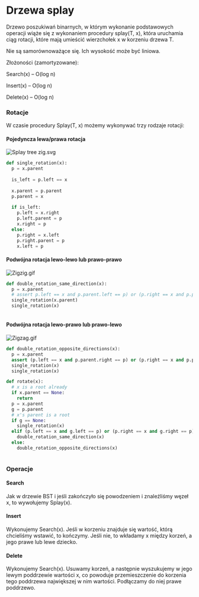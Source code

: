 # Drzewa splay

Drzewo poszukiwań binarnych, w którym wykonanie podstawowych operacji wiąże się z wykonaniem procedury splay(T, x), która uruchamia ciąg rotacji, które mają umieścić wierzchołek x w korzeniu drzewa T.

Nie są samorównoważące się. Ich wysokość może być liniowa.

Złożoności (zamortyzowane):

Search(x) – O(log n)

Insert(x) – O(log n)

Delete(x) – O(log n)



### Rotacje

W czasie procedury Splay(T, x) możemy wykonywać trzy rodzaje rotacji:

#### Pojedyncza lewa/prawa rotacja 

![Splay tree zig.svg](https://upload.wikimedia.org/wikipedia/commons/thumb/2/2c/Splay_tree_zig.svg/709px-Splay_tree_zig.svg.png)



```python
def single_rotation(x):
  p = x.parent
  
  is_left = p.left == x
    
  x.parent = p.parent
  p.parent = x
  
  if is_left:
    p.left = x.right
    p.left.parent = p
    x.right = p
  else:
    p.right = x.left
    p.right.parent = p
    x.left = p
```

#### Podwójna rotacja lewo-lewo lub prawo-prawo

![Zigzig.gif](https://upload.wikimedia.org/wikipedia/commons/f/fd/Zigzig.gif)

```python
def double_rotation_same_direction(x): 
  p = x.parent
  # assert p.left == x and p.parent.left == p) or (p.right == x and p.parent.right == p
  single_rotation(x.parent)
  single_rotation(x)
  
```

#### Podwójna rotacja lewo-prawo lub prawo-lewo

![Zigzag.gif](https://upload.wikimedia.org/wikipedia/commons/6/6f/Zigzag.gif)

```python
def double_rotation_opposite_directions(x):
  p = x.parent
  assert (p.left == x and p.parent.right == p) or (p.right == x and p.parent.left == p)
  single_rotation(x)
  single_rotation(x)
```

```python
def rotate(x):
  # x is a root already
  if x.parent == None:
    return
  p = x.parent
  g = p.parent
  # x's parent is a root
  if g == None:
  	single_rotation(x)
  elif (p.left == x and g.left == p) or (p.right == x and g.right == p):
    double_rotation_same_direction(x)
  else:
    double_rotation_opposite_directions(x)
    
```

### Operacje

#### Search

Jak w drzewie BST i jeśli zakończyło się powodzeniem i znaleźliśmy węzeł x, to wywołujemy Splay(x).

#### Insert

Wykonujemy Search(x). Jeśli w korzeniu znajduje się wartość, którą chcieliśmy wstawić, to kończymy. Jeśli nie, to wkładamy x między korzeń, a jego prawe lub lewe dziecko.

#### Delete

Wykonujemy Search(x). Usuwamy korzeń, a następnie wyszukujemy w jego lewym poddrzewie wartości x, co powoduje przemieszczenie do korzenia tego poddrzewa największej w nim wartości. Podłączamy do niej prawe poddrzewo.


